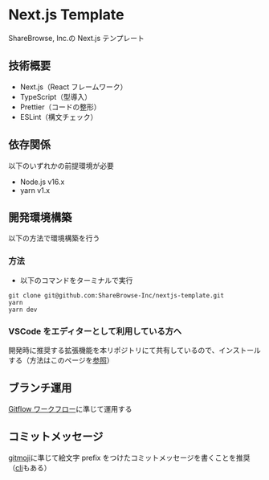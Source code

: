 # Next.js Template

ShareBrowse, Inc.の Next.js テンプレート

## 技術概要

- Next.js（React フレームワーク）
- TypeScript（型導入）
- Prettier（コードの整形）
- ESLint（構文チェック）

## 依存関係

以下のいずれかの前提環境が必要

- Node.js v16.x
- yarn v1.x

## 開発環境構築

以下の方法で環境構築を行う

### 方法

- 以下のコマンドをターミナルで実行

```shell
git clone git@github.com:ShareBrowse-Inc/nextjs-template.git
yarn
yarn dev
```

### VSCode をエディターとして利用している方へ

開発時に推奨する拡張機能を本リポジトリにて共有しているので、インストールする（方法はこのページを[参照](https://qiita.com/Glavis/items/c3dac07e4bcf5c50db0a#%E8%A8%AD%E5%AE%9A%E3%81%97%E3%81%9F%E6%8B%A1%E5%BC%B5%E6%A9%9F%E8%83%BD%E3%82%92%E3%82%A4%E3%83%B3%E3%82%B9%E3%83%88%E3%83%BC%E3%83%AB%E3%81%99%E3%82%8B)）

## ブランチ運用

[Gitflow ワークフロー](https://www.atlassian.com/ja/git/tutorials/comparing-workflows/gitflow-workflow)に準じて運用する

## コミットメッセージ

[gitmoji](https://gitmoji.dev/)に準じて絵文字 prefix をつけたコミットメッセージを書くことを推奨（[cli](https://github.com/carloscuesta/gitmoji)もある）
